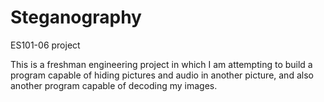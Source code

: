 Steganography
=============

ES101-06 project

This is a freshman engineering project in which I am attempting to build a program capable of hiding pictures and audio in another picture, and also another program capable of decoding my images.
